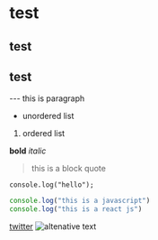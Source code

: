 # test
## test
## test
---  <!-- --- hr tage -->
this is paragraph
- unordered list
1) ordered list

**bold**
*italic*

>this is a block quote

`console.log("hello");`

```javascript
console.log("this is a javascript")
console.log("this is a react js")

```

[twitter](https://twitter.com)   <!-- link -->
![altenative text]("https://images.pexels.com/photos/326900/pexels-photo-326900.jpeg?auto=compress&cs=tinysrgb&dpr=1&w=500")
